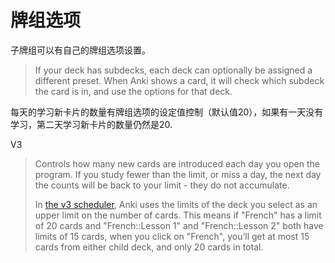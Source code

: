 # 牌组选项

子牌组可以有自己的牌组选项设置。

> If your deck has subdecks, each deck can optionally be assigned a different preset. When Anki shows a card, it will check which subdeck the card is in, and use the options for that deck. 

每天的学习新卡片的数量有牌组选项的设定值控制（默认值20），如果有一天没有学习，第二天学习新卡片的数量仍然是20.

V3

> Controls how many new cards are introduced each day you open the program. If you study fewer than the limit, or miss a day, the next day the counts will be back to your limit - they do not accumulate.
>
> In [the v3 scheduler](https://faqs.ankiweb.net/the-2021-scheduler.html), Anki uses the limits of the deck you select as an upper limit on the number of cards. This means if "French" has a limit of 20 cards and "French::Lesson 1" and "French::Lesson 2" both have limits of 15 cards, when you click on "French", you’ll get at most 15 cards from either child deck, and only 20 cards in total.



